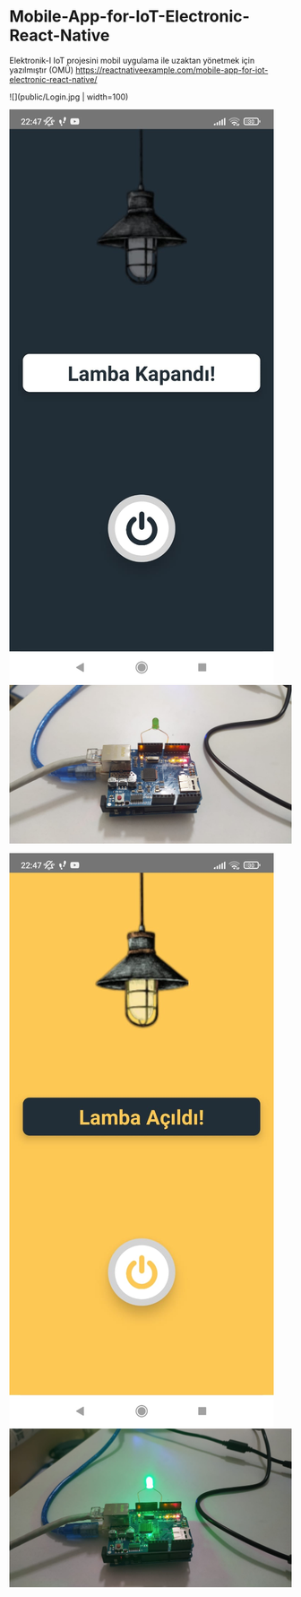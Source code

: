 # Mobile-App-for-IoT-Electronic-React-Native
Elektronik-I IoT projesini mobil uygulama ile uzaktan yönetmek için yazılmıştır (OMÜ)
https://reactnativeexample.com/mobile-app-for-iot-electronic-react-native/

![](public/Login.jpg | width=100)

![](public/UygulamaKapali.jpg)
![](public/ArduinoKapali.jpg)



![](public/UygulamaAcik.jpg)
![](public/ArduinoAcik.jpg)
